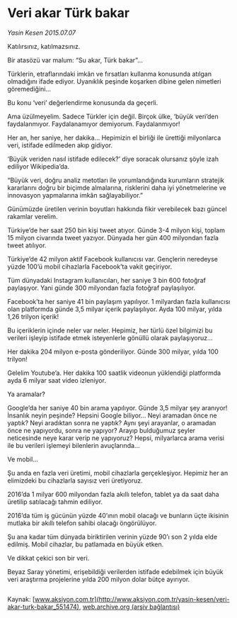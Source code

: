 # Veri akar Türk bakar

*Yasin Kesen 2015.07.07*

<div class="pNewsDetailMainContent" itemprop="articleBody">
 <p>
  Katılırsınız, katılmazsınız.
 </p>
 <p>
  Bir atasözü var malum: “Su akar, Türk bakar”…
 </p>
 <p>
  Türklerin, etraflarındaki imkân ve fırsatları kullanma konusunda atılgan olmadığını ifade ediyor. Uyanıklık peşinde koşarken dibine gelen nimetleri göremediğini...
 </p>
 <p>
  Bu konu ‘veri’ değerlendirme konusunda da geçerli.
 </p>
 <p>
  Ama üzülmeyelim. Sadece Türkler için değil. Birçok ülke, ‘büyük veri’den faydalanmıyor. Faydalanamıyor demiyorum. Faydalanmıyor!
 </p>
 <p>
  Her an, her saniye, her dakika... Hepimizin el birliği ile ürettiği milyonlarca veri, istifade edilmeden akıp gidiyor.
 </p>
 <p>
  ‘Büyük veriden nasıl istifade edilecek?’ diye soracak olursanız şöyle izah ediliyor Wikipedia’da.
 </p>
 <p>
  “Büyük veri, doğru analiz metotları ile yorumlandığında kurumların stratejik kararlarını doğru bir biçimde almalarına, risklerini daha iyi yönetmelerine ve innovasyon yapmalarına imkân sağlayabiliyor.”
 </p>
 <p>
  Günümüzde üretilen verinin boyutları hakkında fikir verebilecek bazı güncel rakamlar verelim.
 </p>
 <p>
  Türkiye’de her saat 250 bin kişi tweet atıyor. Günde 3-4 milyon kişi, toplam 15 milyon civarında tweet yazıyor. Dünyada her gün 400 milyondan fazla tweet atılıyor.
 </p>
 <p>
  Türkiye’de 42 milyon aktif Facebook kullanıcısı var. Gençlerin neredeyse yüzde 100’ü mobil cihazlarla Facebook’ta vakit geçiriyor.
 </p>
 <p>
  Tüm dünyadaki Instagram kullanıcıları, her saniye 3 bin 600 fotoğraf paylaşıyor. Yani günde 300 milyondan fazla fotoğraf paylaşılıyor.
 </p>
 <p>
  Facebook’ta her saniye 41 bin paylaşım yapılıyor. 1 milyardan fazla kullanıcısı olan platformda günde 3,5 milyar içerik paylaşılıyor. Ayda 100 milyar, yılda 1,26 trilyon içerik!
 </p>
 <p>
  Bu içeriklerin içinde neler var neler. Hepimiz, her türlü özel bilgimizi bu verileri işleyip istifade etmek isteyenlerle gönüllü olarak paylaşıyoruz...
 </p>
 <p>
  Her dakika 204 milyon e-posta gönderiliyor. Günde 300 milyar, yılda 100 trilyon!
 </p>
 <p>
  Gelelim Youtube’a. Her dakika 100 saatlik videonun yüklendiği platformda ayda 6 milyar saat video izleniyor.
 </p>
 <p>
  Ya aramalar?
 </p>
 <p>
  Google’da her saniye 40 bin arama yapılıyor. Günde 3,5 milyar şey aranıyor! İnsanlık neyin peşinde? Hepsini Google biliyor... Neyi aramadan önce ne yaptık? Neyi aradıktan sonra ne yaptık? Aynı şeyi arayanlar, o aramadan önce ne yapıyordu, sonra ne yapıyor? Arayıp bulduğumuz şeyler neticesinde neye karar verip ne yapıyoruz? Hepsi, milyarlarca arama verisi ile bu verileri işlemeyi bilenlerin avuçlarında...
 </p>
 <p>
  Ve mobil...
 </p>
 <p>
  Şu anda en fazla veri üretimi, mobil cihazlarla gerçekleşiyor. Hepimiz her an elimizdeki bu cihazlarla sayısız veri üretiyoruz.
 </p>
 <p>
  2016’da 1 milyar 600 milyondan fazla akıllı telefon, tablet ya da saat daha üretilip satılacağı tahmin ediliyor.
 </p>
 <p>
  2016’da tüm iş gücünün yüzde 40’ının mobil olacağı ve bunların üçte ikisinin mutlaka bir akıllı telefon sahibi olacağı öngörülüyor.
 </p>
 <p>
  Şu ana kadar tüm dünyada biriktirilen verinin yüzde 90’ı son 2 yılda elde edilmiş. Mobil cihazlar, bu patlamada en büyük etken.
 </p>
 <p>
  Ve dikkat çekici son bir veri.
 </p>
 <p>
  Beyaz Saray yönetimi, erişebildiği verilerden istifade edebilmek için büyük veri araştırma projelerine yılda 200 milyon dolar bütçe ayırıyor.
 </p>
 <p>
  <img alt="" src="http://web.archive.org/web/20150729002942im_/http://medya.aksiyon.com.tr//aksiyon/2015/07/07/569771.jpg "/>
 </p>
</div>


Kaynak: [www.aksiyon.com.tr](http://www.aksiyon.com.tr/yasin-kesen/veri-akar-turk-bakar_551474), [web.archive.org (arşiv bağlantısı)](http://web.archive.org/web/20150729002942/http://www.aksiyon.com.tr/yasin-kesen/veri-akar-turk-bakar_551474)
